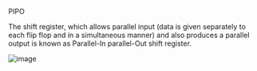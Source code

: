 PIPO

The shift register, which allows parallel input (data is given separately to each flip flop and in a simultaneous manner)
and also produces a parallel output is known as Parallel-In parallel-Out shift register.

![image](https://github.com/user-attachments/assets/1ddef66b-8433-419f-b887-971dc9801c7c)


